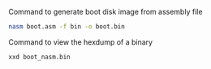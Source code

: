 Command to generate boot disk image from assembly file
```bash
nasm boot.asm -f bin -o boot.bin
```

Command to view the hexdump of a binary
```bash
xxd boot_nasm.bin
```
